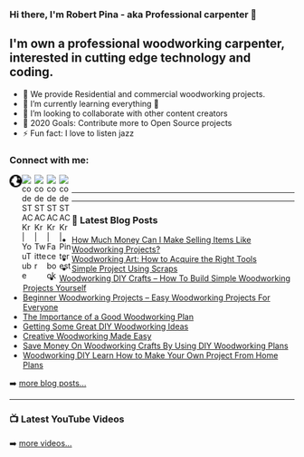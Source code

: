 <!--
**woodworking-rob/woodworking-rob** is a ✨ _special_ ✨ repository because its `README.md` (this file) appears on your GitHub profile.

Here are some ideas to get you started:

- 🔭 We provide Residential and commercial woodworking projects.
- 🌱 I’m currently learning everything.
- 👯 I’m looking to collaborate with other content creators.
- 🤔 I’m looking for help with ...
- 💬 Ask me about ...
- 📫 How to reach me: ...
- 😄 Pronouns: ...
- ⚡ Fun fact: ...
-->



### Hi there, I'm Robert Pina - aka Professional carpenter 👋
## I'm own a professional woodworking carpenter, interested in cutting edge technology and coding.

- 🔭 We provide Residential and commercial woodworking projects.
- 🌱 I’m currently learning everything 🤣
- 👯 I’m looking to collaborate with other content creators
- 💬 2020 Goals: Contribute more to Open Source projects
- ⚡ Fun fact: I love to listen jazz


### Connect with me:

[<img align="left" alt="codeSTACKr.com" width="22px" src="https://raw.githubusercontent.com/iconic/open-iconic/master/svg/globe.svg" />][website]
[<img align="left" alt="codeSTACKr | YouTube" width="22px" src="https://cdn.jsdelivr.net/npm/simple-icons@v3/icons/youtube.svg" />][youtube]
[<img align="left" alt="codeSTACKr | Twitter" width="22px" src="https://cdn.jsdelivr.net/npm/simple-icons@v3/icons/twitter.svg" />][twitter]
[<img align="left" alt="codeSTACKr | Facebook" width="22px" src="https://cdn.jsdelivr.net/npm/simple-icons@v3/icons/facebook.svg" />][facebook]
[<img align="left" alt="codeSTACKr | Pinterest" width="22px" src="https://cdn.jsdelivr.net/npm/simple-icons@v3/icons/pinterest.svg" />][pinterest]

<br />

---

---

### 📕 Latest Blog Posts

<!-- BLOG-POST-LIST:START -->
- [How Much Money Can I Make Selling Items Like Woodworking Projects?](https://www.woodworkcenter.com/how-much-money-can-i-make-selling-items-like-woodworking-projects/)
- [Woodworking Art: How to Acquire the Right Tools](https://www.woodworkcenter.com/woodworking-art-how-to-acquire-the-right-tools/)
- [Simple Project Using Scraps](https://www.woodworkcenter.com/simple-project-using-scraps/)
- [Woodworking DIY Crafts – How To Build Simple Woodworking Projects Yourself](https://www.woodworkcenter.com/woodworking-diy-crafts-how-to-build-simple-woodworking-projects-yourself/)
- [Beginner Woodworking Projects – Easy Woodworking Projects For Everyone](https://www.woodworkcenter.com/beginner-woodworking-projects-easy-woodworking-projects-for-everyone/)
- [The Importance of a Good Woodworking Plan](https://www.woodworkcenter.com/the-importance-of-a-good-woodworking-plan/)
- [Getting Some Great DIY Woodworking Ideas](https://www.woodworkcenter.com/getting-some-great-diy-woodworking-ideas/)
- [Creative Woodworking Made Easy](https://www.woodworkcenter.com/creative-woodworking-made-easy/)
- [Save Money On Woodworking Crafts By Using DIY Woodworking Plans](https://www.woodworkcenter.com/save-money-on-woodworking-crafts-by-using-diy-woodworking-plans/)
- [Woodworking DIY Learn How to Make Your Own Project From Home Plans](https://www.woodworkcenter.com/woodworking-diy-learn-how-to-make-your-own-project-from-home-plans/)
<!-- BLOG-POST-LIST:END -->

➡️ [more blog posts...](https://www.woodworkcenter.com)

---

### 📺 Latest YouTube Videos
➡️ [more videos...](https://www.youtube.com/channel/UC_ZbjWiZQVpodGs4IdTFr4Q)


[website]: https://www.woodworkcenter.com
[twitter]: https://twitter.com/Woodworking_Rob
[youtube]: https://www.youtube.com/channel/UC_ZbjWiZQVpodGs4IdTFr4Q
[facebook]: https://www.facebook.com/Woodworking-100258031964332
[pinterest]: https://www.pinterest.com/Woodworking_Rob

